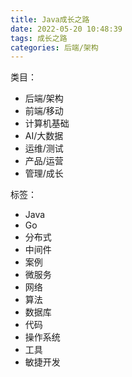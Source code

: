 ```yaml
---
title: Java成长之路
date: 2022-05-20 10:48:39
tags: 成长之路
categories: 后端/架构
---
```




类目：

- 后端/架构
- 前端/移动
- 计算机基础
- AI/大数据
- 运维/测试
- 产品/运营
- 管理/成长



标签：

- Java
- Go
- 分布式
- 中间件
- 案例
- 微服务
- 网络
- 算法
- 数据库
- 代码
- 操作系统
- 工具
- 敏捷开发